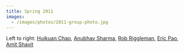 ```yaml
---
title: Spring 2011
images:
  - /images/photos/2011-group-photo.jpg
---
```


Left to right: [Huikuan Chao](/members/huikuan-chao/), [Anubhav Sharma](/members/anubhav-sharma/), [Rob Riggleman](/members/robert-riggleman/), [Eric Pao](/members/eric-pao/), [Amit Shavit](/members/amit-shavit/)
